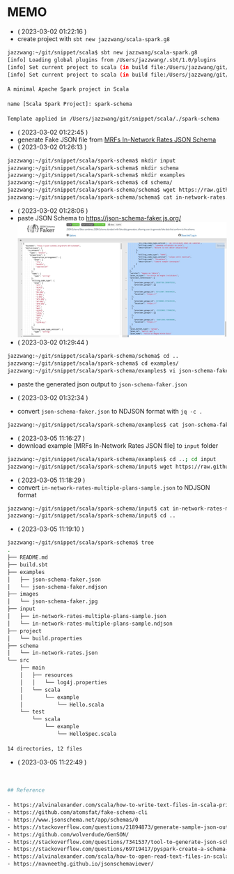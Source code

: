 # MEMO

- ( 2023-03-02 01:22:16 )
- create project with `sbt new jazzwang/scala-spark.g8`
```bash
jazzwang:~/git/snippet/scala$ sbt new jazzwang/scala-spark.g8
[info] Loading global plugins from /Users/jazzwang/.sbt/1.0/plugins
[info] Set current project to scala (in build file:/Users/jazzwang/git/snippet/scala/)
[info] Set current project to scala (in build file:/Users/jazzwang/git/snippet/scala/)

A minimal Apache Spark project in Scala

name [Scala Spark Project]: spark-schema

Template applied in /Users/jazzwang/git/snippet/scala/./spark-schema
```
- ( 2023-03-02 01:22:45 )
- generate Fake JSON file from [MRFs In-Network Rates JSON Schema](https://raw.githubusercontent.com/CMSgov/price-transparency-guide/master/schemas/in-network-rates/in-network-rates.json)
- ( 2023-03-02 01:26:13 )
```bash
jazzwang:~/git/snippet/scala/spark-schema$ mkdir input
jazzwang:~/git/snippet/scala/spark-schema$ mkdir schema
jazzwang:~/git/snippet/scala/spark-schema$ mkdir examples
jazzwang:~/git/snippet/scala/spark-schema$ cd schema/
jazzwang:~/git/snippet/scala/spark-schema/schema$ wget https://raw.githubusercontent.com/CMSgov/price-transparency-guide/master/schemas/in-network-rates/in-network-rates.json
jazzwang:~/git/snippet/scala/spark-schema/schema$ cat in-network-rates.json | pbcopy
```
- ( 2023-03-02 01:28:06 )
- paste JSON Schema to https://json-schema-faker.js.org/
![](images/json-schema-faker.jpg)
- ( 2023-03-02 01:29:44 )
```bash
jazzwang:~/git/snippet/scala/spark-schema/schema$ cd ..
jazzwang:~/git/snippet/scala/spark-schema$ cd examples/
jazzwang:~/git/snippet/scala/spark-schema/examples$ vi json-schema-faker.json
```
- paste the generated json output to `json-schema-faker.json`

- ( 2023-03-02 01:32:34 )
- convert `json-schema-faker.json` to NDJSON format with `jq -c .`
```bash
jazzwang:~/git/snippet/scala/spark-schema/examples$ cat json-schema-faker.json | jq -c . > json-schema-faker.ndjson
```
- ( 2023-03-05 11:16:27 )
- download example [MRFs In-Network Rates JSON file] to `input` folder
```bash
jazzwang:~/git/snippet/scala/spark-schema/examples$ cd ..; cd input
jazzwang:~/git/snippet/scala/spark-schema/input$ wget https://raw.githubusercontent.com/CMSgov/price-transparency-guide/master/examples/in-network-rates/in-network-rates-multiple-plans-sample.json
```
- ( 2023-03-05 11:18:29 )
- convert `in-network-rates-multiple-plans-sample.json` to NDJSON format
```bash
jazzwang:~/git/snippet/scala/spark-schema/input$ cat in-network-rates-multiple-plans-sample.json | jq -c . > in-network-rates-multiple-plans-sample.ndjson
jazzwang:~/git/snippet/scala/spark-schema/input$ cd ..
```
- ( 2023-03-05 11:19:10 )
```bash
jazzwang:~/git/snippet/scala/spark-schema$ tree
.
├── README.md
├── build.sbt
├── examples
│   ├── json-schema-faker.json
│   └── json-schema-faker.ndjson
├── images
│   └── json-schema-faker.jpg
├── input
│   ├── in-network-rates-multiple-plans-sample.json
│   └── in-network-rates-multiple-plans-sample.ndjson
├── project
│   └── build.properties
├── schema
│   └── in-network-rates.json
└── src
    ├── main
    │   ├── resources
    │   │   └── log4j.properties
    │   └── scala
    │       └── example
    │           └── Hello.scala
    └── test
        └── scala
            └── example
                └── HelloSpec.scala

14 directories, 12 files
```
- ( 2023-03-05 11:22:49 )
```bash


## Reference

- https://alvinalexander.com/scala/how-to-write-text-files-in-scala-printwriter-filewriter/
- https://github.com/atomsfat/fake-schema-cli
- https://www.jsonschema.net/app/schemas/0
- https://stackoverflow.com/questions/21894873/generate-sample-json-output-from-json-schema
- https://github.com/wolverdude/GenSON/
- https://stackoverflow.com/questions/7341537/tool-to-generate-json-schema-from-json-data
- https://stackoverflow.com/questions/69719417/pyspark-create-a-schema-from-json-file
- https://alvinalexander.com/scala/how-to-open-read-text-files-in-scala-cookbook-examples/
- https://navneethg.github.io/jsonschemaviewer/

